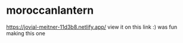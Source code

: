 # moroccanlantern

https://jovial-meitner-11d3b8.netlify.app/ view it on this link :) was fun making this one
